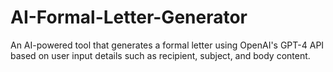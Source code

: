 # AI-Formal-Letter-Generator
An AI-powered tool that generates a formal letter using OpenAI's GPT-4 API based on user input details such as recipient, subject, and body content.
